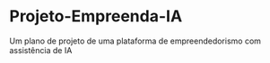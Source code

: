 # Projeto-Empreenda-IA
Um plano de projeto de uma plataforma de empreendedorismo com assistência de IA
